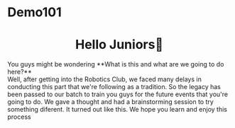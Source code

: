 # Demo101

<h1 align="center">Hello Juniors👋 </h1>

<p>You guys might be wondering **What is this and what are we going to do here?**
<br />
Well, after getting into the Robotics Club, we faced many delays in conducting this part that we're following as a tradition. So the legacy has been passed to our batch to train you guys for the future events that you're going to do. We gave a thought and had a brainstorming session to try something diferent. It turned out like this. We hope you learn and enjoy this process
</p>
<br />
